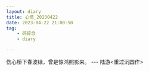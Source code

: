 ```yaml
---
layout: diary
title: 心情_20230422 
date: 2023-04-22 21:00:50
tag: 
    - 碎碎念
    - diary

---
```


伤心桥下春波绿，曾是惊鸿照影来。
                          --- 陆游<重过沉圆作>
